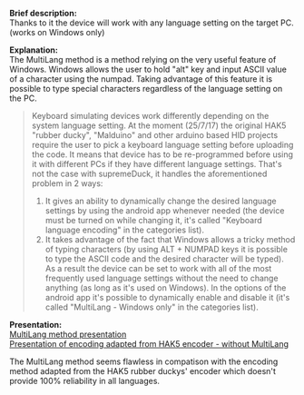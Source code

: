 **Brief description:**  
Thanks to it the device will work with any language setting on the target PC. (works on Windows only)


**Explanation:**  
The MultiLang method is a method relying on the very useful feature of Windows. Windows allows the user to hold "alt" key and input ASCII value of a character using the numpad. Taking advantage of this feature it is possible to type special characters regardless of the language setting on the PC.

> Keyboard simulating devices work differently depending on the system language setting. At the moment (25/7/17) the original HAK5 "rubber ducky", "Malduino" and other arduino based HID projects require the user to pick a keyboard language setting before uploading the code. It means that device has to be re-programmed before using it with different PCs if they have different language settings. That's not the case with supremeDuck, it handles the aforementioned problem in 2 ways:
>   1. It gives an ability to dynamically change the desired language settings by using the android app whenever needed (the device must be turned on while changing it, it's called "Keyboard language encoding" in the categories list). 
>   2. It takes advantage of the fact that Windows allows a tricky method of typing characters (by using ALT + NUMPAD keys it is possible to type the ASCII code and the desired character will be typed). As a result the device can be set to work with all of the most frequently used language settings without the need to change anything (as long as it's used on Windows). In the options of the android app it's possible to dynamically enable and disable it (it's called "MultiLang - Windows only" in the categories list).

**Presentation:**  
[MultiLang method presentation](https://youtu.be/Sk2NfTLyEGM)  
[Presentation of encoding adapted from HAK5 encoder - without MultiLang](https://www.youtube.com/watch?v=4nbv-LyDWvk)  

The MultiLang method seems flawless in compatison with the encoding method adapted from the HAK5 rubber duckys' encoder which doesn't provide 100% reliability in all languages.